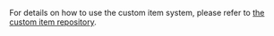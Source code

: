 For details on how to use the custom item system, please refer to [the custom item repository](https://github.com/Jonsperiments2019/custom-items).